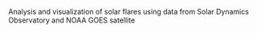 Analysis and visualization of solar flares using data from Solar Dynamics Observatory and NOAA GOES satellite
